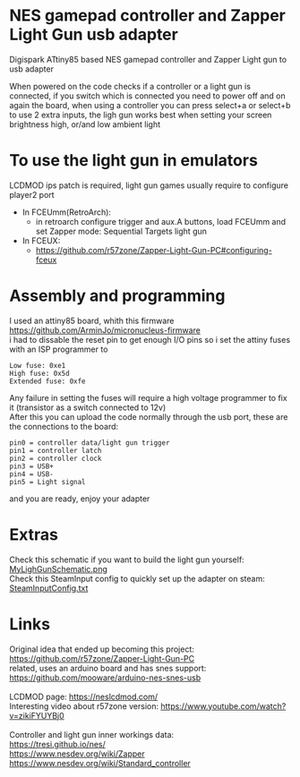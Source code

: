 # NES gamepad controller and Zapper Light Gun usb adapter
Digispark ATtiny85 based NES gamepad controller and Zapper Light gun to usb adapter

When powered on the code checks if a controller or a light gun is connected, if you switch which is connected you need to power off and on again the board, when using a controller you can press select+a or select+b to use 2 extra inputs, the ligh gun works best when setting your screen brightness high, or/and low ambient light<br>

# To use the light gun in emulators
LCDMOD ips patch is required, light gun games usually require to configure player2 port<br>
* In FCEUmm(RetroArch):<br>
  - in retroarch configure trigger and aux.A buttons, load FCEUmm and set Zapper mode: Sequential Targets light gun<br>
* In FCEUX:<br>
  - https://github.com/r57zone/Zapper-Light-Gun-PC#configuring-fceux<br>

# Assembly and programming
I used an attiny85 board, whith this firmware https://github.com/ArminJo/micronucleus-firmware<br>
i had to dissable the reset pin to get enough I/O pins so i set the attiny fuses with an ISP programmer to<br>
```
Low fuse: 0xe1
High fuse: 0x5d
Extended fuse: 0xfe
```
Any failure in setting the fuses will require a high voltage programmer to fix it (transistor as a switch connected to 12v)<br>
After this you can upload the code normally through the usb port, these are the connections to the board:<br>
```
pin0 = controller data/light gun trigger
pin1 = controller latch
pin2 = controller clock
pin3 = USB+
pin4 = USB-
pin5 = Light signal
```
and you are ready, enjoy your adapter<br>

# Extras
Check this schematic if you want to build the light gun yourself:<br>
<a href=MyLighGunSchematic.png>MyLighGunSchematic.png</a><br>
Check this SteamInput config to quickly set up the adapter on steam:<br>
<a href=SteamInputConfig.txt>SteamInputConfig.txt</a><br>

# Links
Original idea that ended up becoming this project: https://github.com/r57zone/Zapper-Light-Gun-PC<br>
related, uses an arduino board and has snes support: https://github.com/mooware/arduino-nes-snes-usb<br>
<br>
LCDMOD page: https://neslcdmod.com/<br>
Interesting video about r57zone version: https://www.youtube.com/watch?v=zikiFYUYBj0<br>
<br>
Controller and light gun inner workings data:<br>
https://tresi.github.io/nes/<br>
https://www.nesdev.org/wiki/Zapper<br>
https://www.nesdev.org/wiki/Standard_controller<br>
